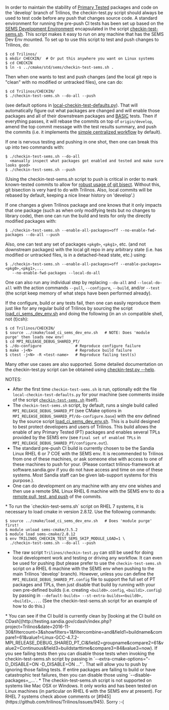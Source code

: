 In order to maintain the stability of [Primary Tested](http://trac.trilinos.org/wiki/TribitsLifecycleModelOverview#test_categories) packages and code on the 'develop' branch of Trilinos, the checkin-test.py script should always be used to test code before any push that changes source code.  A standard environment for running the pre-push CI tests has been set up based on the [SEMS Development Environment](https://github.com/trilinos/Trilinos/wiki/SEMS-Dev-Env) encapsulated in the script [checkin-test-sems.sh](https://github.com/trilinos/Trilinos/blob/develop/cmake/std/sems/checkin-test-sems.sh).  This script makes it easy to run on any machine that has the SEMS Dev Env mounted.  To set up to use this script to test and push changes to Trilinos, do:

```
$ cd Trilinos/
$ mkdir CHECKIN/  # Or put this anywhere you want on Linux systems
$ cd CHECKIN
$ ln -s ../cmake/std/sems/checkin-test-sems.sh .
``` 

Then when one wants to test and push changes (and the local git repo is "clean" with no modified or untracked files), one can do:

```
$ cd Trilinos/CHECKIN/
$ ./checkin-test-sems.sh --do-all --push
```

(see default options in [local-checkin-test-defaults.py](https://github.com/trilinos/Trilinos/wiki/Policies-|-Safe-Checkin-Testing#local-checkin-test-defaults.py)).  That will automatically figure out what packages are changed and will enable those packages and all of their downstream packages and [BASIC](https://tribits.org/doc/TribitsDevelopersGuide.html#test-test-category) tests.  Then if everything passes, it will rebase the commits on top of `origin/develop`, amend the top commit message with the test results summary, and push the commits (i.e. it implements the [simple centralized workflow](https://github.com/trilinos/Trilinos/wiki/VC-%7C-Simple-Centralized-Workflow) by default).

If one is nervous testing and pushing in one shot, then one can break this up into two commands with:

```
$ ./checkin-test-sems.sh --do-all
  <manually inspect what packages got enabled and tested and make sure looks good>
$ ./checkin-test-sems.sh --push
```
(Using the checkin-test-sems.sh script to push is critical in order to mark known-tested commits to allow for [robust usage of git bisect](https://tribits.org/doc/TribitsDevelopersGuide.html#using-git-bisect-with-checkin-test-py-workflows).  Without this, git bisection is very hard to do with Trilinos.  Also, local commits will be rebased by default, keeping a nice linear history on 'develop'.)

If one changes a given Trilinos package and one knows that it only impacts that one package (such as when only modifying tests but no changes to library code), then one can run the build and tests for only the directly modified packages with:

```
$ ./checkin-test-sems.sh --enable-all-packages=off --no-enable-fwd-packages --do-all --push
```

Also, one can test any set of packages `<pkg0>`, `<pkg1>`, etc. (and not downstream packages) with the local git repo in any arbitrary state (i.e. has modified or untracked files, is in a detached-head state, etc.) using:

```
$ ./checkin-test-sems.sh --enable-all-packages=off --enable-packages=<pkg0>,<pkg1>,...
   --no-enable-fwd-packages --local-do-all
```

One can also run any individual step by replacing `--do-all` and `--local-do-all` with the action commands `--pull`, `--configure`, `--build`, and/or `--test` (the script keep memory of what steps have been performed already).

If the configure, build or any tests fail, then one can easily reproduce them just like for any regular build of Trilinos by sourcing the script [load_ci_sems_dev_env.sh](https://github.com/trilinos/Trilinos/wiki/SEMS-Dev-Env#load_ci_sems_dev_env.sh) and doing the following (in an `sh` compatible shell, not (t)csh):

```
$ cd Trilinos/CHECKIN/
$ source ../cmake/load_ci_sems_dev_env.sh   # NOTE: Does 'module purge' then loads new env!
$ cd MPI_RELEASE_DEBUG_SHARED_PT/
$ ./do-configure               # Reproduce configure failure
$ make -j<N>                   # Reproduce build failure
$ ctest -j<N> -R <test-name>   # Reproduce failing test(s)
```

Many other use cases are also supported.  Some detailed documentation on the checkin-test.py script can be obtained using [checkin-test.py --help](https://tribits.org/doc/TribitsDevelopersGuide.html#checkin-test-py-help).

NOTES:
<a name="local-checkin-test-defaults.py"/>
* After the first time `checkin-test-sems.sh` is run, optionally edit the file `local-checkin-test-defaults.py` for your machine (see comments inside of the script [`checkin-test-sems.sh`](https://github.com/trilinos/Trilinos/blob/master/cmake/std/sems/checkin-test-sems.sh) itself).
* The `checkin-test-sems.sh` script, by default, runs a single build called `MPI_RELEASE_DEBUG_SHARED_PT` (see CMake options in `MPI_RELEASE_DEBUG_SHARED_PT/do-configure.base`) with the env defined by the source script [load_ci_sems_dev_env.sh](https://github.com/trilinos/Trilinos/blob/develop/cmake/load_ci_sems_dev_env.sh).  This is a build designed to best protect developers and users of Trilinos.  This build allows the enable of any Primary Tested (PT) packages and enables several TPLs provided by the SEMS env (see `Final set of enabled TPLs` in `MPI_RELEASE_DEBUG_SHARED_PT/configure.out`).
* The standard pre-push CI build is currently chosen to be the Sandia Linux RHEL 6 or 7 COE with the SEMS env.  It is recommended to Trilinos from one of these machines, or ask someone else with access to one of these machines to push for your.  (Please contact trilinos-framework at software.sandia.gov if you do not have access and time on one of these systems.  Most Sandia staff can be given lab-support systems for this purpose.).
* One can do development on any machine with any env one wishes and then use a remote SNL Linux RHEL 6 machine with the SEMS env to do a [remote pull, test, and push](https://github.com/trilinos/Trilinos/wiki/Local-development-with-remote-pull%2C-test%2C-and-push) of the commits.
<a name="raw_checkin_test_py"/>
* To run the `checkin-test-sems.sh` script on RHEL 7 systems, it is necessary to load cmake in version 2.8.12. Use the following commands:

   ```
   $ source ../cmake/load_ci_sems_dev_env.sh   # Does 'module purge' first!
   $ module unload sems-cmake/3.5.2
   $ module load sems-cmake/2.8.12
   $ env TRILINOS_CHECKIN_TEST_SEMS_SKIP_MODULE_LOAD=1 \
     ./checkin-test-sems.sh --do-all --push
   ```
* The raw script `Trilinos/checkin-test.py` can still be used for doing local development work and testing or driving any workflow.  It can even be used for pushing (but please prefer to use the `checkin-test-sems.sh` script on a RHEL 6 machine with the SEMS env when pushing to the main Trilinos 'develop' branch).  However, unless you can define the `MPI_RELEASE_DEBUG_SHARED_PT.config` file to support the full set of PT packages and TPLs, then just disable that build by running with your own pre-defined builds (i.e. creating `<build0>.config`, `<build1>.config`) by passing in `--default-builds= --st-extra-builds=<build0>,<build1>,...`.  (See the checkin-test-sems.sh script for an example of how to do this.)
<a name="disable_already_failing"/>
* You can see if the CI build is currently clean by [looking at the CI build on CDash](http://testing.sandia.gov/cdash/index.php?project=Trilinos&date=2016-11-30&filtercount=3&showfilters=1&filtercombine=and&field1=buildname&compare1=61&value1=Linux-GCC-4.7.2-MPI_RELEASE_DEBUG_SHARED_PT_CI&field2=groupname&compare2=61&value2=Continuous&field3=buildstarttime&compare3=84&value3=now).  If you see failing tests then you can disable those tests when invoking the checkin-test-sems.sh script by passing in `--extra-cmake-options="-D<failing_test_0>_DISABLE=ON -D<failing_test_1>_DISABLE=ON ..."`.  That will allow you to push by ignoring those failing tests.  If entire packages are failing to build or have catastrophic test failures, then you can disable those using `--disable-packages=<pkg0>,<pkg1>,...`. 
* The checkin-test-sems.sh script is not supported on systems like Mac OSX or Windows.  It only works and has been tested on Linux machines (in particular on RHEL 6 with the SEMS env at present). For RHEL 7 systems check above comments or [#945](https://github.com/trilinos/Trilinos/issues/945). Sorry :-(